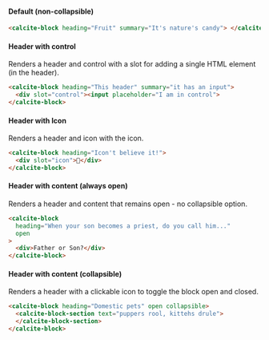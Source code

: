 #### Default (non-collapsible)

```html
<calcite-block heading="Fruit" summary="It's nature's candy"> </calcite-block>
```

#### Header with control

Renders a header and control with a slot for adding a single HTML element (in the header).

```html
<calcite-block heading="This header" summary="it has an input">
  <div slot="control"><input placeholder="I am in control">
</calcite-block>
```

#### Header with Icon

Renders a header and icon with the icon.

```html
<calcite-block heading="Icon't believe it!">
  <div slot="icon">🤯</div>
</calcite-block>
```

#### Header with content (always open)

Renders a header and content that remains open - no collapsible option.

```html
<calcite-block
  heading="When your son becomes a priest, do you call him..."
  open
>
  <div>Father or Son?</div>
</calcite-block>
```

#### Header with content (collapsible)

Renders a header with a clickable icon to toggle the block open and closed.

```html
<calcite-block heading="Domestic pets" open collapsible>
  <calcite-block-section text="puppers rool, kittehs drule">
  </calcite-block-section>
</calcite-block>
```
